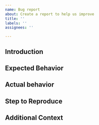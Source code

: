 ```yaml
---
name: Bug report
about: Create a report to help us improve
title: ''
labels: ''
assignees: ''

---
```


## Introduction

<!--
Thank you for reporting a bug. It will definitely improve our project.
Please share the bug summary and assumptions first.

```hcl
// Write code here
```
-->

## Expected Behavior

<!--
Under the above assumptions, please explain what you expect and what you do.

```console
// Write output or debug log
```
-->

## Actual behavior

<!--
Please explain the problem you are facing and the current situation for the expected behavior.

```console
// Write output or debug log
```
-->

## Step to Reproduce

<!--
Please explain how we can reproduce the problem.

```hcl
// Write code here
```
-->

## Additional Context

<!--
It is a good practice to list the versions where the bug occurred.

Example:

```console
$ tflint -v
TFLint version 0.41.0
$ terraform -v
Terraform v1.3.0
```
-->
